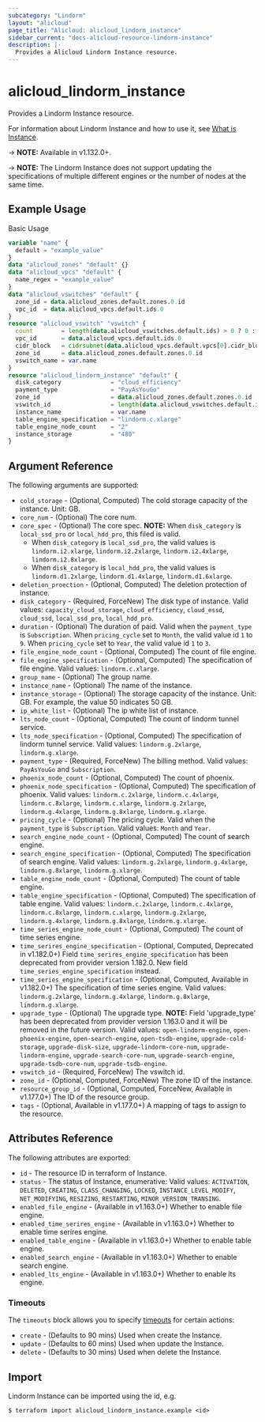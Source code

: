 ```yaml
---
subcategory: "Lindorm"
layout: "alicloud"
page_title: "Alicloud: alicloud_lindorm_instance"
sidebar_current: "docs-alicloud-resource-lindorm-instance"
description: |-
  Provides a Alicloud Lindorm Instance resource.
---
```


# alicloud\_lindorm\_instance

Provides a Lindorm Instance resource.

For information about Lindorm Instance and how to use it, see [What is Instance](https://www.alibabacloud.com/help/zh/doc-detail/174640.html).

-> **NOTE:** Available in v1.132.0+.

-> **NOTE:**  The Lindorm Instance does not support updating the specifications of multiple different engines or the number of nodes at the same time.

## Example Usage

Basic Usage

```terraform
variable "name" {
  default = "example_value"
}
data "alicloud_zones" "default" {}
data "alicloud_vpcs" "default" {
  name_regex = "example_value"
}
data "alicloud_vswitches" "default" {
  zone_id = data.alicloud_zones.default.zones.0.id
  vpc_id  = data.alicloud_vpcs.default.ids.0
}
resource "alicloud_vswitch" "vswitch" {
  count        = length(data.alicloud_vswitches.default.ids) > 0 ? 0 : 1
  vpc_id       = data.alicloud_vpcs.default.ids.0
  cidr_block   = cidrsubnet(data.alicloud_vpcs.default.vpcs[0].cidr_block, 8, 8)
  zone_id      = data.alicloud_zones.default.zones.0.id
  vswitch_name = var.name
}
resource "alicloud_lindorm_instance" "default" {
  disk_category              = "cloud_efficiency"
  payment_type               = "PayAsYouGo"
  zone_id                    = data.alicloud_zones.default.zones.0.id
  vswitch_id                 = length(data.alicloud_vswitches.default.ids) > 0 ? data.alicloud_vswitches.default.ids[0] : concat(alicloud_vswitch.vswitch.*.id, [""])[0]
  instance_name              = var.name
  table_engine_specification = "lindorm.c.xlarge"
  table_engine_node_count    = "2"
  instance_storage           = "480"
}
```

## Argument Reference

The following arguments are supported:

* `cold_storage` - (Optional, Computed) The cold storage capacity of the instance. Unit: GB.
* `core_num` - (Optional) The core num.
* `core_spec` - (Optional) The core spec. **NOTE:** When `disk_category` is `local_ssd_pro` or `local_hdd_pro`, this filed is valid.
   - When `disk_category` is `local_ssd_pro`, the valid values is `lindorm.i2.xlarge`, `lindorm.i2.2xlarge`, `lindorm.i2.4xlarge`, `lindorm.i2.8xlarge`.
   - When `disk_category` is `local_hdd_pro`, the valid values is `lindorm.d1.2xlarge`, `lindorm.d1.4xlarge`, `lindorm.d1.6xlarge`.
* `deletion_proection` - (Optional, Computed) The deletion protection of instance.
* `disk_category` - (Required, ForceNew) The disk type of instance. Valid values: `capacity_cloud_storage`, `cloud_efficiency`, `cloud_essd`, `cloud_ssd`, `local_ssd_pro`, `local_hdd_pro`.
* `duration` - (Optional) The duration of paid. Valid when the `payment_type` is `Subscription`.  When `pricing_cycle` set to `Month`, the valid value id `1` to `9`.  When `pricing_cycle` set to `Year`, the valid value id `1` to `3`.
* `file_engine_node_count` - (Optional, Computed) The count of file engine.
* `file_engine_specification` - (Optional, Computed) The specification of file engine. Valid values: `lindorm.c.xlarge`.
* `group_name` - (Optional) The group name.
* `instance_name` - (Optional) The name of the instance.
* `instance_storage` - (Optional) The storage capacity of the instance. Unit: GB. For example, the value 50 indicates 50 GB.
* `ip_white_list` - (Optional) The ip white list of instance.
* `lts_node_count` - (Optional, Computed) The count of lindorm tunnel service.
* `lts_node_specification` - (Optional, Computed) The specification of lindorm tunnel service. Valid values: `lindorm.g.2xlarge`, `lindorm.g.xlarge`.
* `payment_type` - (Required, ForceNew) The billing method. Valid values: `PayAsYouGo` and `Subscription`.
* `phoenix_node_count` - (Optional, Computed) The count of phoenix.
* `phoenix_node_specification` - (Optional, Computed) The specification of phoenix. Valid values: `lindorm.c.2xlarge`, `lindorm.c.4xlarge`, `lindorm.c.8xlarge`, `lindorm.c.xlarge`, `lindorm.g.2xlarge`, `lindorm.g.4xlarge`, `lindorm.g.8xlarge`, `lindorm.g.xlarge`.
* `pricing_cycle` - (Optional) The pricing cycle. Valid when the `payment_type` is `Subscription`. Valid values: `Month` and `Year`.
* `search_engine_node_count` - (Optional, Computed) The count of search engine.
* `search_engine_specification` - (Optional, Computed) The specification of search engine. Valid values: `lindorm.g.2xlarge`, `lindorm.g.4xlarge`, `lindorm.g.8xlarge`, `lindorm.g.xlarge`.
* `table_engine_node_count` - (Optional, Computed) The count of table engine.
* `table_engine_specification` - (Optional, Computed) The specification of  table engine. Valid values: `lindorm.c.2xlarge`, `lindorm.c.4xlarge`, `lindorm.c.8xlarge`, `lindorm.c.xlarge`, `lindorm.g.2xlarge`, `lindorm.g.4xlarge`, `lindorm.g.8xlarge`, `lindorm.g.xlarge`.
* `time_series_engine_node_count` - (Optional, Computed) The count of time series engine.
* `time_serires_engine_specification` - (Optional, Computed, Deprecated in v1.182.0+) Field `time_serires_engine_specification` has been deprecated from provider version 1.182.0. New field `time_series_engine_specification` instead.
* `time_series_engine_specification` - (Optional, Computed, Available in v1.182.0+) The specification of time series engine. Valid values: `lindorm.g.2xlarge`, `lindorm.g.4xlarge`, `lindorm.g.8xlarge`, `lindorm.g.xlarge`.
* `upgrade_type` - (Optional) The upgrade type. **NOTE:** Field 'upgrade_type' has been deprecated from provider version 1.163.0 and it will be removed in the future version. Valid values:  `open-lindorm-engine`, `open-phoenix-engine`, `open-search-engine`, `open-tsdb-engine`,  `upgrade-cold-storage`, `upgrade-disk-size`,  `upgrade-lindorm-core-num`, `upgrade-lindorm-engine`,  `upgrade-search-core-num`, `upgrade-search-engine`, `upgrade-tsdb-core-num`, `upgrade-tsdb-engine`.
* `vswitch_id` - (Required, ForceNew) The vswitch id.
* `zone_id` - (Optional, Computed, ForceNew) The zone ID of the instance.
* `resource_group_id` - (Optional, Computed, ForceNew, Available in v1.177.0+) The ID of the resource group.
* `tags` - (Optional, Available in v1.177.0+) A mapping of tags to assign to the resource.

## Attributes Reference

The following attributes are exported:

* `id` - The resource ID in terraform of Instance.
* `status` - The status of Instance, enumerative: Valid values: `ACTIVATION`, `DELETED`, `CREATING`, `CLASS_CHANGING`, `LOCKED`, `INSTANCE_LEVEL_MODIFY`, `NET_MODIFYING`, `RESIZING`, `RESTARTING`, `MINOR_VERSION_TRANSING`.
* `enabled_file_engine` - (Available in v1.163.0+) Whether to enable file engine.
* `enabled_time_serires_engine` - (Available in v1.163.0+) Whether to enable time serires engine.
* `enabled_table_engine` - (Available in v1.163.0+) Whether to enable table engine.
* `enabled_search_engine` - (Available in v1.163.0+) Whether to enable search engine.
* `enabled_lts_engine` - (Available in v1.163.0+) Whether to enable lts engine.

### Timeouts

The `timeouts` block allows you to specify [timeouts](https://www.terraform.io/docs/configuration-0-11/resources.html#timeouts) for certain actions:

* `create` - (Defaults to 90 mins) Used when create the Instance.
* `update` - (Defaults to 60 mins) Used when update the Instance.
* `delete` - (Defaults to 30 mins) Used when delete the Instance.

## Import

Lindorm Instance can be imported using the id, e.g.

```
$ terraform import alicloud_lindorm_instance.example <id>
```
